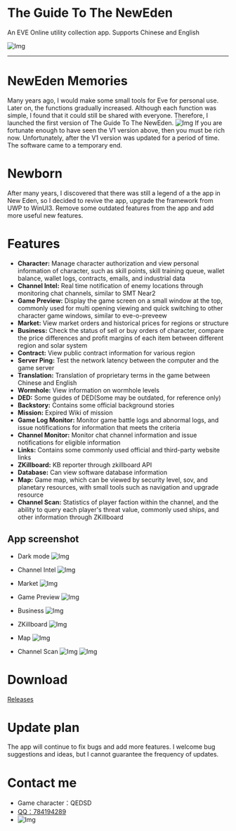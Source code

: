 # The Guide To The NewEden
An EVE Online utility collection app. Supports Chinese and English

![Img](https://github.com/qedsd/TheGuideToTheNewEden/blob/master/Img/en/Home_Light.png?raw=true?raw=true)

---

# NewEden Memories

Many years ago, I would make some small tools for Eve for personal use. Later on, the functions gradually increased. Although each function was simple, I found that it could still be shared with everyone. Therefore, I launched the first version of The Guide To The NewEden.
![Img](https://github.com/qedsd/TheGuideToTheNewEden/blob/master/Img/homeV1.jpg?raw=true?raw=true)
If you are fortunate enough to have seen the V1 version above, then you must be rich now. Unfortunately, after the V1 version was updated for a period of time. The software came to a temporary end.

# Newborn
After many years, I discovered that there was still a legend of a the app in New Eden, so I decided to revive the app, upgrade the framework from UWP to WinUI3. Remove some outdated features from the app and add more useful new features.

# Features
- **Character:** Manage character authorization and view personal information of character, such as skill points, skill training queue, wallet balance, wallet logs, contracts, emails, and industrial data
- **Channel Intel:** Real time notification of enemy locations through monitoring chat channels, similar to SMT Near2
- **Game Preview:** Display the game screen on a small window at the top, commonly used for multi opening viewing and quick switching to other character game windows, similar to eve-o-preveew
- **Market:** View market orders and historical prices for regions or structure
- **Business:** Check the status of sell or buy orders of character, compare the price differences and profit margins of each item between different region and solar system
- **Contract:** View public contract information for various region
- **Server Ping:** Test the network latency between the computer and the game server
- **Translation:** Translation of proprietary terms in the game between Chinese and English
- **Wormhole:** View information on wormhole levels
- **DED:** Some guides of DED(Some may be outdated, for reference only)
- **Backstory:** Contains some official background stories
- **Mission:** Expired Wiki of mission
- **Game Log Monitor:** Monitor game battle logs and abnormal logs, and issue notifications for information that meets the criteria
- **Channel Monitor:** Monitor chat channel information and issue notifications for eligible information
- **Links:** Contains some commonly used official and third-party website links
- **ZKillboard:** KB reporter through zkillboard API
- **Database:** Can view software database information
- **Map:** Game map, which can be viewed by security level, sov, and planetary resources, with small tools such as navigation and upgrade resource
- **Channel Scan:** Statistics of player faction within the channel, and the ability to query each player's threat value, commonly used ships, and other information through ZKillboard

## App screenshot
- Dark mode
  ![Img](https://github.com/qedsd/TheGuideToTheNewEden/blob/master/Img/en/Home_Dark.png?raw=true?raw=true)
  
- Channel Intel
  ![Img](https://github.com/qedsd/TheGuideToTheNewEden/blob/master/Img/en/ChannelIntel.png?raw=true?raw=true)

- Market
  ![Img](https://github.com/qedsd/TheGuideToTheNewEden/blob/master/Img/en/Market.png?raw=true?raw=true)

- Game Preview
  ![Img](https://github.com/qedsd/TheGuideToTheNewEden/blob/master/Img/en/Overview.png?raw=true?raw=true)

- Business
  ![Img](https://github.com/qedsd/TheGuideToTheNewEden/blob/master/Img/en/Scalper.png?raw=true?raw=true)

- ZKillboard
  ![Img](https://github.com/qedsd/TheGuideToTheNewEden/blob/master/Img/en/ZKB.png?raw=true?raw=true)

- Map
  ![Img](https://github.com/qedsd/TheGuideToTheNewEden/blob/master/Img/en/Map.png?raw=true?raw=true)

- Channel Scan
  ![Img](https://github.com/qedsd/TheGuideToTheNewEden/blob/master/Img/en/ChannelScan_Statistics.png?raw=true?raw=true)
  ![Img](https://github.com/qedsd/TheGuideToTheNewEden/blob/master/Img/en/ChannelScan_Detail.png?raw=true?raw=true)


# Download
[Releases](https://github.com/qedsd/TheGuideToTheNewEden/releases)

# Update plan
The app will continue to fix bugs and add more features. I welcome bug suggestions and ideas, but I cannot guarantee the frequency of updates.

# Contact me
- Game character：QEDSD
- [QQ：784194289](https://jq.qq.com/?_wv=1027&k=m8Ttv1DX)
- ![Img](https://github.com/qedsd/TheGuideToTheNewEden/blob/master/Img/qq.jpg?raw=true?raw=true)
